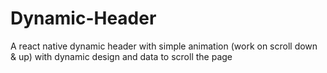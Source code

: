 # Dynamic-Header
A react native dynamic header with simple animation (work on scroll down &amp; up) with dynamic design and data to scroll the page
